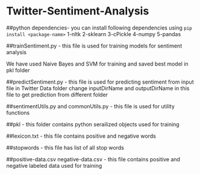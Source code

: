 # Twitter-Sentiment-Analysis

##python dependencies-
you can install following dependencies using `pip install <package-name>`
1-nltk
2-sklearn
3-cPickle
4-numpy
5-pandas

##trainSentiment.py - this file is used for training models for sentiment analysis

We have used Naive Bayes and SVM for training and saved best model in pkl folder 

##predictSentiment.py - this file is used for predicting sentiment from input file in Twitter Data folder
change inputDirName and outputDirName in this file to get prediction from different folder

##sentimentUtils.py  and commonUtils.py - this file is used for utility functions

##pkl - this folder contains python serailized objects used for training

##lexicon.txt - this file contains positive and negative words

##stopwords - this file has list of all stop words

##positive-data.csv negative-data.csv - this file contains positive and negative labeled data used for training
